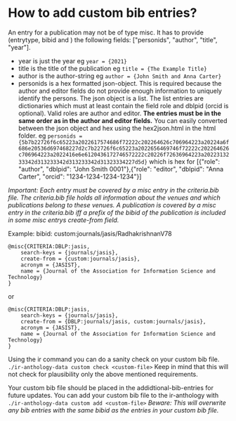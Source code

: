 # How to add custom bib entries?
An entry for a publication may not be of type misc. It has to provide (entrytype, bibid and ) the following fields: ["personids", "author", "title", "year"].

- year is just the year eg `year = {2021}`
- title is the title of the publication eg `title = {The Example Title}`
- author is the author-string eg `author = {John Smith and Anna Carter}`
- personids is a hex formatted json-object. This is required because the author and editor fields do not provide enough information to uniquely identify the persons. The json object is a list. The list entries are dictionaries which must at least contain the field role and dblpid (orcid is optional). Valid roles are author and editor. **The entries must be in the same order as in the author and editor fields.** You can easily converted between the json object and hex using the hex2json.html in the html folder. eg `personids = {5b7b22726f6c65223a2022617574686f72222c202264626c706964223a20224a6f686e20536d697468227d2c7b22726f6c65223a2022656469746f72222c202264626c706964223a2022416e6e6120436172746572222c20226f72636964223a2022313233342d313233342d313233342d31323334227d5d}` which is hex for [{"role": "author", "dblpid": "John Smith 0001"},{"role": "editor", "dblpid": "Anna Carter", "orcid": "1234-1234-1234-1234"}]

*Important: Each entry must be covered by a misc entry in the criteria.bib file. The criteria.bib file holds all information about the venues and which publications belong to these venues. A publication is covered by a misc entry in the criteria.bib iff a prefix of the bibid of the publication is included in some misc entrys create-from field.*

Example: 
bibid: custom:journals/jasis/RadhakrishnanV78
```
@misc{CRITERIA:DBLP:jasis,
    search-keys = {journals/jasis},
    create-from = {custom:journals/jasis},
    acronym = {JASIST},
    name = {Journal of the Association for Information Science and Technology}
}
```
or 
```
@misc{CRITERIA:DBLP:jasis,
    search-keys = {journals/jasis},
    create-from = {DBLP:journals/jasis, custom:journals/jasis},
    acronym = {JASIST},
    name = {Journal of the Association for Information Science and Technology}
}
```
Using the ir command you can do a sanity check on your custom bib file. `./ir-anthology-data custom check <custom-file>`
Keep in mind that this will not check for plausibility only the above mentioned requirements. 

Your custom bib file should be placed in the addidtional-bib-entries for future updates. You can add your custom bib file to the ir-anthology with `./ir-anthology-data custom add <custom-file>`
*Beware: This will overwrite any bib entries with the same bibid as the entries in your custom bib file.*
